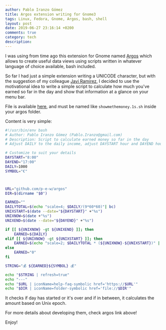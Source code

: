 ```yaml
---
author: Pablo Iranzo Gómez
title: Argos extension writing for Gnome3
tags: Linux, Fedora, Gnome, Argos, bash, shell
layout: post
date: 2019-06-27 23:16:14 +0200
comments: true
category: tech
description:
---
```


I was using from time ago this extension for Gnome named [Argos](https://github.com/p-e-w/argos) which allows to create useful data views using scripts written in whatever language of choice available, bash included.

So far I had just a simple extension writing a UNICODE character, but with the suggestion of my colleague [Javi Ramírez](http://www.sombrerorojo.com/), I decided to use the motivational idea to write a simple script to calculate how much you've earned so far in the day and show that information at a glance on your menu bar.

File is available [here](https://gist.github.com/iranzo/1c01c1296cf20c13d954562c39d36466), and must be named like `showmethemoney.1s.sh` inside your argos folder.

Content is very simple:

```sh
#!/usr/bin/env bash
# Author: Pablo Iranzo Gómez (Pablo.Iranzo@gmail.com)
# Description: Script to calculate earned money so far in the day
# Adjust DAILY to the daily income, adjust DAYSTART hour and DAYEND hour to your working schedule

# Customize to suit your details
DAYSTART="8:00"
DAYEND="17:00"
DAILY=1000
SYMBOL="€"



URL="github.com/p-e-w/argos"
DIR=$(dirname "$0")

EARNED=""
DAILYTOTAL=$(echo "scale=4; $DAILY/(9*60*60)"| bc)
UNIXSTART=$(date --date="${DAYSTART}" +"%s")
UNIXNOW=$(date +"%s")
UNIXEND=$(date --date="${DAYEND}" +"%s")

if [[ ${UNIXNOW} -gt ${UNIXEND} ]]; then
    EARNED=${DAILY}
elif [[ ${UNIXNOW} -gt ${UNIXSTART} ]]; then
    EARNED=$(echo "scale=2; $DAILYTOTAL * (${UNIXNOW}-${UNIXSTART})" | bc)
else
    EARNED="0"
fi

STRING="💰 ${EARNED}${SYMBOL} 💰"

echo "$STRING | refresh=true"
echo "---"
echo "$URL | iconName=help-faq-symbolic href='https://$URL'"
echo "$DIR | iconName=folder-symbolic href='file://$DIR'"
```

It checks if day has started or it's over and if in between, it calculates the amount based on Unix epoch.

For more details about developing them, check argos link above!

Enjoy!
